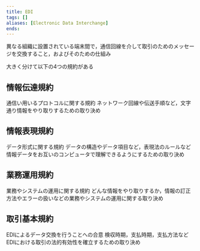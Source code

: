```yaml
---
title: EDI
tags: []
aliases: [Electronic Data Interchange]
ends: 
---
```

異なる組織に設置されている端末間で，通信回線を介して取引のためのメッセージを交換すること，およびそのための仕組み

大きく分けて以下の4つの規約がある
## 情報伝達規約
通信い用いるプロトコルに関する規約
ネットワーク回線や伝送手順など，文字通り情報をやり取りするための取り決め
## 情報表現規約
データ形式に関する規約
データの構造やデータ項目など，表現法のルールなど情報データをお互いのコンピュータで理解できるようにするための取り決め
## 業務運用規約
業務やシステムの運用に関する規約
どんな情報をやり取りするか，情報の訂正方法やエラーの扱いなどの業務やシステムの運用に関する取り決め
## 取引基本規約
EDIによるデータ交換を行うことへの合意
検収時期，支払時期，支払方法などEDIにおける取引の法的有効性を確立するための取り決め